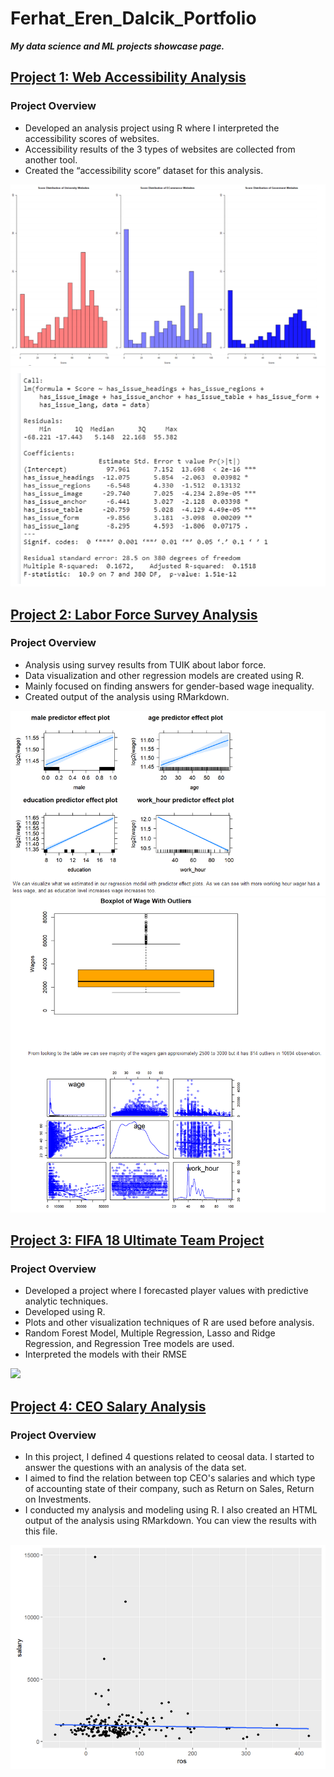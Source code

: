 # Ferhat_Eren_Dalcik_Portfolio
***My data science and ML projects showcase page.***

## [Project 1: Web Accessibility Analysis](https://github.com/ferend/web-accessibility-analysis)
### Project Overview ###
* Developed an analysis project using R where I interpreted the accessibility scores of websites.
* Accessibility results of the 3 types of websites are collected from another tool.
* Created the “accessibility score” dataset for this analysis.

![](https://github.com/ferend/Ferhat_Eren_Dalcik_Portfolio/blob/main/images/123255205-3ddfff00-d4f8-11eb-8679-6f673d24a555.png)
![](https://github.com/ferend/Ferhat_Eren_Dalcik_Portfolio/blob/main/images/123255462-8b5c6c00-d4f8-11eb-86f1-0090475ddb28.png)


## [Project 2: Labor Force Survey Analysis](https://github.com/ferend/labor-force-survey-analysis)
### Project Overview ###
* Analysis using survey results from TUIK about labor force.
* Data visualization and other regression models are created using R.
* Mainly focused on finding answers for gender-based wage inequality.
* Created output of the analysis using RMarkdown.

![](https://github.com/ferend/Ferhat_Eren_Dalcik_Portfolio/blob/main/images/123438626-90451c80-d5d9-11eb-9a38-6575053b4096.png)
![](https://github.com/ferend/Ferhat_Eren_Dalcik_Portfolio/blob/main/images/123438566-7c99b600-d5d9-11eb-9420-dd67ddb060d9.png)


## [Project 3: FIFA 18 Ultimate Team Project](https://github.com/ferend/FIFA18-Ultimate-Team-Project)
### Project Overview ###
* Developed a project where I forecasted player values with predictive analytic techniques.
* Developed using R.
* Plots and other visualization techniques of R are used before analysis.
* Random Forest Model, Multiple Regression, Lasso and Ridge Regression, and Regression Tree models are used.
* Interpreted the models with their RMSE

![](https://github.com/ferend/Ferhat_Eren_Dalcik_Portfolio/blob/main/images/Ads%C4%B1z.png)

## [Project 4: CEO Salary Analysis](https://github.com/ferend/ceo-salary-analysis)
### Project Overview ###
* In this project, I defined 4 questions related to ceosal data. I started to answer the questions with an analysis of the data set.
* I aimed to find the relation between top CEO's salaries and which type of accounting state of their company, such as Return on Sales, Return on Investments.
* I conducted my analysis and modeling using R. I also created an HTML output of the analysis using RMarkdown. You can view the results with this file.

![](https://github.com/ferend/Ferhat_Eren_Dalcik_Portfolio/blob/main/images/124120526-8a898400-da7c-11eb-8b76-35731a3f9bc7.png)
